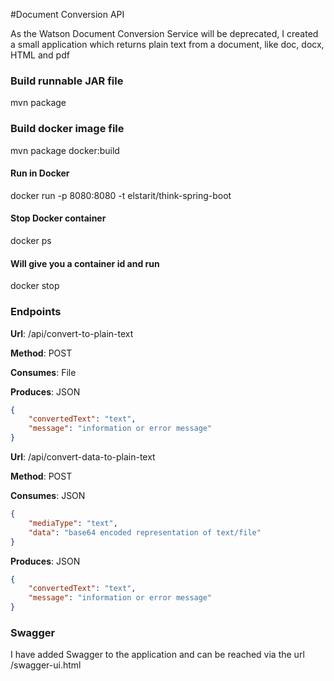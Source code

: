 #Document Conversion API

As the Watson Document Conversion Service will be deprecated, I created a small application which returns plain text from a document, like doc, docx, HTML and pdf

### Build runnable JAR file
mvn package

### Build docker image file
mvn package docker:build

#### Run in Docker
docker run -p 8080:8080 -t elstarit/think-spring-boot

#### Stop Docker container
docker ps

#### Will give you a container id and run

docker stop <containerid>

### Endpoints
**Url**: /api/convert-to-plain-text

**Method**: POST

**Consumes**: File

**Produces**: JSON

```json 
{
    "convertedText": "text",
    "message": "information or error message"
}
```

**Url**: /api/convert-data-to-plain-text

**Method**: POST

**Consumes**: JSON

```json 
{
    "mediaType": "text",
    "data": "base64 encoded representation of text/file"
}
```
**Produces**: JSON

```json 
{
    "convertedText": "text",
    "message": "information or error message"
}
```

### Swagger
I have added Swagger to the application and can be reached via the url /swagger-ui.html
